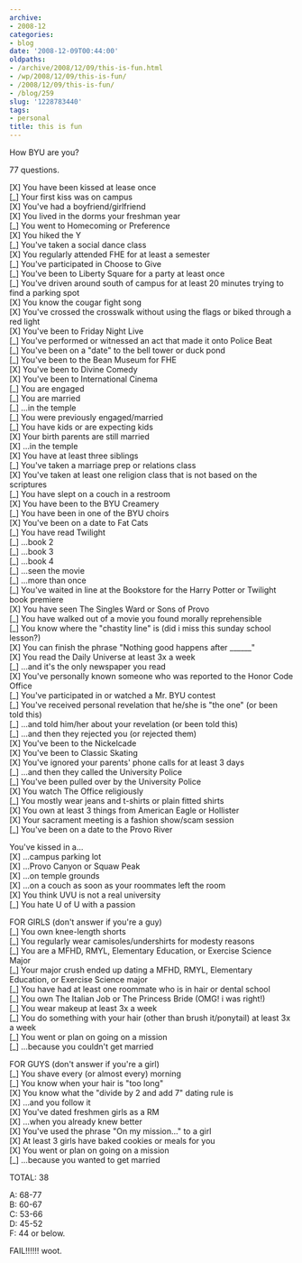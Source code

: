 ```yaml
---
archive:
- 2008-12
categories:
- blog
date: '2008-12-09T00:44:00'
oldpaths:
- /archive/2008/12/09/this-is-fun.html
- /wp/2008/12/09/this-is-fun/
- /2008/12/09/this-is-fun/
- /blog/259
slug: '1228783440'
tags:
- personal
title: this is fun
---
```


How BYU are you?  
  
77 questions.  
  
[X] You have been kissed at lease once  
[\_] Your first kiss was on campus  
[X] You've had a boyfriend/girlfriend  
[X] You lived in the dorms your freshman year  
[\_] You went to Homecoming or Preference  
[X] You hiked the Y  
[\_] You've taken a social dance class  
[X] You regularly attended FHE for at least a semester  
[\_] You've participated in Choose to Give  
[\_] You've been to Liberty Square for a party at least once  
[\_] You've driven around south of campus for at least 20 minutes trying to find a parking spot  
[X] You know the cougar fight song  
[X] You've crossed the crosswalk without using the flags or biked through a red light  
[X] You've been to Friday Night Live  
[\_] You've performed or witnessed an act that made it onto Police Beat  
[\_] You've been on a "date" to the bell tower or duck pond  
[\_] You've been to the Bean Museum for FHE  
[X] You've been to Divine Comedy  
[X] You've been to International Cinema  
[\_] You are engaged  
[\_] You are married  
[\_] ...in the temple  
[\_] You were previously engaged/married  
[\_] You have kids or are expecting kids  
[X] Your birth parents are still married  
[X] ...in the temple  
[X] You have at least three siblings  
[\_] You've taken a marriage prep or relations class  
[X] You've taken at least one religion class that is not based on the scriptures  
[\_] You have slept on a couch in a restroom  
[X] You have been to the BYU Creamery  
[\_] You have been in one of the BYU choirs  
[X] You've been on a date to Fat Cats  
[\_] You have read Twilight  
[\_] ...book 2  
[\_] ...book 3  
[\_] ...book 4  
[\_] ...seen the movie  
[\_] ...more than once  
[\_] You've waited in line at the Bookstore for the Harry Potter or Twilight book premiere  
[X] You have seen The Singles Ward or Sons of Provo  
[\_] You have walked out of a movie you found morally reprehensible  
[\_] You know where the "chastity line" is (did i miss this sunday school lesson?)  
[X] You can finish the phrase "Nothing good happens after \_\_\_\_\_\_"  
[X] You read the Daily Universe at least 3x a week  
[\_] ...and it's the only newspaper you read  
[X] You've personally known someone who was reported to the Honor Code Office  
[\_] You've participated in or watched a Mr. BYU contest  
[\_] You've received personal revelation that he/she is "the one" (or been told this)  
[\_] ...and told him/her about your revelation (or been told this)  
[\_] ...and then they rejected you (or rejected them)  
[X] You've been to the Nickelcade  
[X] You've been to Classic Skating  
[X] You've ignored your parents' phone calls for at least 3 days  
[\_] ...and then they called the University Police  
[\_] You've been pulled over by the University Police  
[X] You watch The Office religiously  
[\_] You mostly wear jeans and t-shirts or plain fitted shirts  
[X] You own at least 3 things from American Eagle or Hollister  
[X] Your sacrament meeting is a fashion show/scam session  
[\_] You've been on a date to the Provo River  

You've kissed in a...  
[X] ...campus parking lot  
[X] ...Provo Canyon or Squaw Peak  
[X] ...on temple grounds  
[X] ...on a couch as soon as your roommates left the room  
[X] You think UVU is not a real university  
[\_] You hate U of U with a passion  

FOR GIRLS (don't answer if you're a guy)  
[\_] You own knee-length shorts  
[\_] You regularly wear camisoles/undershirts for modesty reasons  
[\_] You are a MFHD, RMYL, Elementary Education, or Exercise Science Major  
[\_] Your major crush ended up dating a MFHD, RMYL, Elementary Education, or Exercise Science major  
[\_] You have had at least one roommate who is in hair or dental school  
[\_] You own The Italian Job or The Princess Bride (OMG! i was right!)  
[\_] You wear makeup at least 3x a week  
[\_] You do something with your hair (other than brush it/ponytail) at least 3x a week  
[\_] You went or plan on going on a mission  
[\_] ...because you couldn't get married  


FOR GUYS (don't answer if you're a girl)  
[\_] You shave every (or almost every) morning  
[\_] You know when your hair is "too long"  
[X] You know what the "divide by 2 and add 7" dating rule is  
[X] ...and you follow it  
[X] You've dated freshmen girls as a RM  
[X] ...when you already knew better  
[X] You've used the phrase "On my mission..." to a girl  
[X] At least 3 girls have baked cookies or meals for you  
[X] You went or plan on going on a mission  
[\_] ...because you wanted to get married  


TOTAL: 38  

A: 68-77  
B: 60-67  
C: 53-66  
D: 45-52  
F: 44 or below.  
  
FAIL!!!!!! woot.

